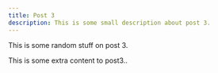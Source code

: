 ```yaml
---
title: Post 3
description: This is some small description about post 3.
---
```

T﻿his is some random stuff on post 3.

T﻿his is some extra content to post3..